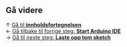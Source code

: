 ## Gå videre

&uarr; [Gå til **innholdsfortegnelsen**][setup-home]  
&larr; [Gå tilbake til forrige steg: **Start Arduino IDE**][start-arduino-ide]  
&rarr; [Gå til neste steg: **Laste opp tom sketch**][upload-empty-sketch]  

[setup-home]: Guide-Oppsett-for-programmering
[start-arduino-ide]: Start-Arduino-IDE
[upload-empty-sketch]: Laste-opp-tom-sketch-til-Arduinoen
